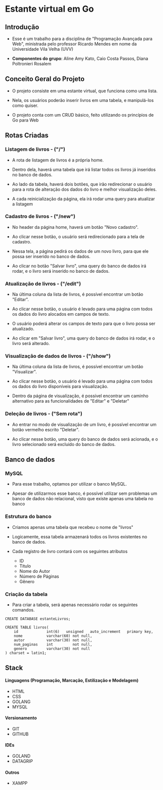 # Estante virtual em Go

## Introdução

- Esse é um trabalho para a disciplina de "Programação Avançada para Web", ministrada pelo professor Ricardo Mendes em nome da Universidade Vila Velha (UVV)


- **Componentes do grupo**: Aline Amy Kato, Caio Costa Passos, Diana Poltronieri Rosalem


## Conceito Geral do Projeto

- O projeto consiste em uma  estante virtual, que funciona como uma lista.


- Nela, os usuários poderão inserir livros em uma tabela, e manipulá-los como quiser.


- O projeto conta com um CRUD básico, feito utilizando os princípios de Go para Web

## Rotas Criadas

### Listagem de livros - ("/")

- A rota de listagem de livros é a própria home.


- Dentro dela, haverá uma tabela que irá listar todos os livros já inseridos no banco de dados.


- Ao lado da tabela, haverá dois botões, que irão redirecionar o usuário para a rota de alteração dos dados do livro e melhor visualização deles.


- A cada reinicialização da página, ela irá rodar uma query para atualizar a listagem

### Cadastro de livros - ("/new")

- No header da página home, haverá um botão "Novo cadastro".


- Ao clicar nesse botão, o usuário será redirecionado para a tela de cadastro.


- Nessa tela, a página pedirá os dados de um novo livro, para que ele possa ser inserido no banco de dados.


- Ao clicar no botão "Salvar livro", uma query do banco de dados irá rodar, e o livro será inserido no banco de dados.


### Atualização de livros - ("/edit")

- Na última coluna da lista de livros, é possível encontrar um botão "Editar".


- Ao clicar nesse botão, o usuário é levado para uma página com todos os dados do livro alocados em campos de texto.


- O usuário poderá alterar os campos de texto para que o livro possa ser atualizado.


- Ao clicar em "Salvar livro", uma query do banco de dados irá rodar, e o livro será alterado.


### Visualização de dados de livros - ("/show")

- Na última coluna da lista de livros, é possível encontrar um botão "Visualizar".


- Ao clicar nesse botão, o usuário é levado para uma página com todos os dados do livro disponíveis para visualização.


- Dentro da página de visualização, é possível encontrar um caminho alternativo para as funcionalidades de "Editar" e "Deletar"

### Deleção de livros - ("Sem rota")

- Ao entrar no modo de visualização de um livro, é possível encontrar um botão vermelho escrito "Deletar".


- Ao clicar nesse botão, uma query do banco de dados será acionada, e o livro selecionado será excluido do banco de dados.


## Banco de dados

### MySQL

- Para esse trabalho, optamos por utilizar o banco MySQL.


- Apesar de utilizarmos esse banco, é possível utilizar sem problemas um banco de dados não relacional, visto que existe apenas uma tabela no banco

### Estrutura do banco

- Criamos apenas uma tabela que recebeu o nome de "livros"


- Logicamente, essa tabela armazenará todos os livros existentes no banco de dados.


- Cada registro de livro contará com os seguintes atributos
    - ID
    - Titulo
    - Nome do Autor
    - Número de Páginas
    - Gênero


### Criação da tabela

- Para criar a tabela, será apenas necessário rodar os seguintes comandos.

```
CREATE DATABASE estanteLivros;

CREATE TABLE livros(
    id             int(6)   unsigned   auto_increment   primary key,
    nome           varchar(60) not null,
    autor          varchar(30) not null,
    num_paginas    int         not null,
    genero         varchar(30) not null
) charset = latin1;
```

## Stack

#### Linguagens (Programação, Marcação, Estilização e Modelagem)

- HTML
- CSS
- GOLANG
- MYSQL

#### Versionamento

- GIT
- GITHUB

#### IDEs

- GOLAND
- DATAGRIP

#### Outros

- XAMPP